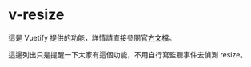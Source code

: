 # v-resize

這是 Vuetify 提供的功能，詳情請直接參閱[官方文檔](https://vuetifyjs.com/zh-Hans/directives/resizing/)。

這邊列出只是提醒一下大家有這個功能，不用自行寫監聽事件去偵測 resize。